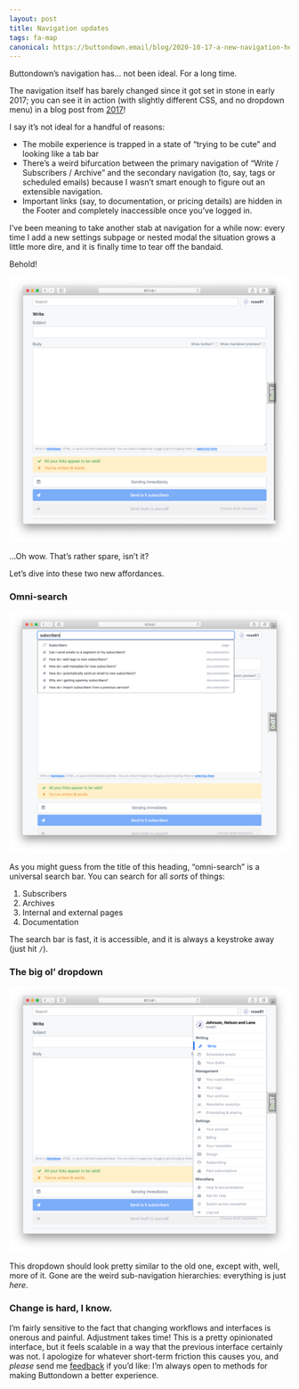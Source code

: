 ```yaml
---
layout: post
title: Navigation updates
tags: fa-map
canonical: https://buttondown.email/blog/2020-10-17-a-new-navigation-header
---
```


Buttondown’s navigation has... not been ideal. For a long time.

The navigation itself has barely changed since it got set in stone in early 2017; you can see it in action (with slightly different CSS, and no dropdown menu) in a blog post from [2017](https://blog.buttondown.email/2017/08/01/subscriber-and-archive-search)!

I say it’s not ideal for a handful of reasons:

- The mobile experience is trapped in a state of “trying to be cute” and looking like a tab bar
- There’s a weird bifurcation between the primary navigation of “Write / Subscribers / Archive” and the secondary navigation (to, say, tags or scheduled emails) because I wasn’t smart enough to figure out an extensible navigation.
- Important links (say, to documentation, or pricing details) are hidden in the Footer and completely inaccessible once you’ve logged in.

I’ve been meaning to take another stab at navigation for a while now: every time I add a new settings subpage or nested modal the situation grows a little more dire, and it is finally time to tear off the bandaid.

Behold!

![](/img/40.png)

...Oh wow. That’s rather spare, isn’t it?

Let’s dive into these two new affordances.

### Omni-search

![](/img/41.png)

As you might guess from the title of this heading, “omni-search” is a universal search bar. You can search for all _sorts_ of things:

1. Subscribers
2. Archives
3. Internal and external pages
4. Documentation

The search bar is fast, it is accessible, and it is always a keystroke away (just hit `/`).

### The big ol’ dropdown

![](/img/42.png)

This dropdown should look pretty similar to the old one, except with, well, more of it. Gone are the weird sub-navigation hierarchies: everything is just _here_.

### Change is hard, I know.

I’m fairly sensitive to the fact that changing workflows and interfaces is onerous and painful. Adjustment takes time! This is a pretty opinionated interface, but it feels scalable in a way that the previous interface certainly was not. I apologize for whatever short-term friction this causes you, and _please_ send me [feedback](mailto:justin@buttondown.email) if you’d like: I’m always open to methods for making Buttondown a better experience.
